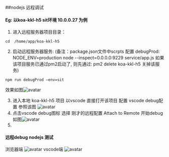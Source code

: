 ##nodejs 远程调试
#### Eg: 以koa-kkl-h5  sit环境  10.0.0.27 为例

1. 进入远程服务器项目目录：  
```
cd  /home/app/koa-kkl-h5
```
2.  启动远程服务器服务:  (备注：package.json文件中scrpts 配置 debugProd: NODE_ENV=production node --inspect=0.0.0.0:9229 service/app.js  如果该项目服务已通过pm2启动了, 则先通过: pm2 delete koa-kkl-h5 关掉该服务)
```
npm run debugProd —env=sit
```
效果如图![avatar](http://gz-public.oss-cn-shenzhen.aliyuncs.com/readme/WechatIMG12.jpeg)

3. 进入本地  koa-kkl-h5 项目 以vscode 直接打开该项目    配置 vscode debug配置 参照该图 ![avatar](http://gz-public.oss-cn-shenzhen.aliyuncs.com/readme/WechatIMG14.jpeg)
4. 点击vscode debug图标 选择   刚才的远程配置 Attach to Remote 开始debug 如图![avatar](http://gz-public.oss-cn-shenzhen.aliyuncs.com/readme/WechatIMG17.jpeg)
5. 
#### 远程debug nodejs 测试
   浏览器端 ![avatar](http://gz-public.oss-cn-shenzhen.aliyuncs.com/readme/WechatIMG16.jpeg)
   vscode端 ![avatar](http://gz-public.oss-cn-shenzhen.aliyuncs.com/readme/WechatIMG20.jpeg)